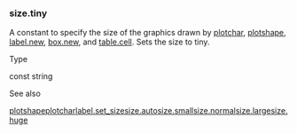 ### size.tiny

A constant to specify the size of the graphics drawn by [plotchar](#fun_plotchar), [plotshape](#fun_plotshape), [label.new](#fun_label.new), [box.new](#fun_box.new), and [table.cell](#fun_table.cell). Sets the size to tiny.

Type

const string

See also

[plotshape](#fun_plotshape)[plotchar](#fun_plotchar)[label.set\_size](#fun_label.set_size)[size.auto](#const_size.auto)[size.small](#const_size.small)[size.normal](#const_size.normal)[size.large](#const_size.large)[size.huge](#const_size.huge)

